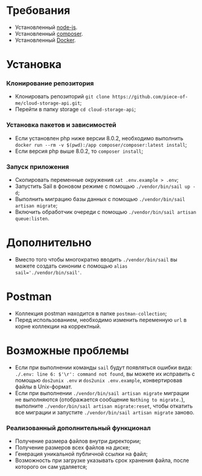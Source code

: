 # Требования

* Установленный [node-js](https://nodejs.org/en/download/).
* Установленный [composer](https://getcomposer.org/download/).
* Установленный [Docker](https://docs.docker.com/engine/install/).

# Установка

### Клонирование репозитория
* Клонировать репозиторий `git clone https://github.com/piece-of-me/cloud-storage-api.git`;
* Перейти в папку storage `cd cloud-storage-api`;

### Установка пакетов и зависимостей
<!--* Установить пакеты и зависимости с помощью `npm install`;-->
* Если установлен php ниже версии 8.0.2, необходимо выполнить `docker run --rm -v $(pwd):/app composer/composer:latest install`;
* Если версия php выше 8.0.2, то `composer install`;

### Запуск приложения
- Скопировать переменные окружения `cat .env.example > .env`;
- Запустить Sail в фоновом режиме с помощью `./vendor/bin/sail up -d`;
- Выполнить миграцию базы данных с помощью `./vendor/bin/sail artisan migrate`;
- Включить обработчик очереди с помощью `./vendor/bin/sail artisan queue:listen`.

# Дополнительно

* Вместо того чтобы многократно вводить `./vendor/bin/sail` вы можете создать синоним с помощью `alias sail='./vendor/bin/sail'`.

# Postman

* Коллекция postman находится в папке `postman-collection`;
* Перед использованием, необходимо изменить переменную `url` в корне коллекции на корректный.

# Возможные проблемы

* Если при выполнении команды `sail` будут появляться ошибки вида: `./.env: line 6: $'\r': command not found`, вы можете их исправить с помощью `dos2unix .env` и `dos2unix .env.example`, конвертировав файлы в Unix-формат.
* Если при выполнении `./vendor/bin/sail artisan migrate` миграции не выполняются (отображается сообщение `Nothing to migrate.`), выполните `./vendor/bin/sail artisan migrate:reset`, чтобы откатить все миграции и запустите `./vendor/bin/sail artisan migrate` заново.

### Реализованный дополнительный функционал

* Получение размера файлов внутри директории;
* Получение размеров всех файлов на диске;
* Генерация уникальной публичной ссылки на файл;
* Возможность при загрузке указывать срок хранения файла, после которого он сам удаляется;